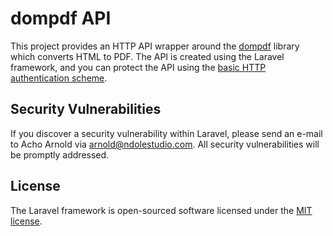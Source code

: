 dompdf API
==========

This project provides an HTTP API wrapper around the [dompdf](https://github.com/dompdf/dompdf) library which converts HTML to PDF. The API is created
using the Laravel framework, and you can protect the API using the [basic HTTP authentication scheme](https://datatracker.ietf.org/doc/html/rfc7617).

## Security Vulnerabilities

If you discover a security vulnerability within Laravel, please send an e-mail to Acho Arnold via [arnold@ndolestudio.com](mailto:arnold@ndolestudio.com). All security vulnerabilities will be promptly addressed.

## License

The Laravel framework is open-sourced software licensed under the [MIT license](https://opensource.org/licenses/MIT).

